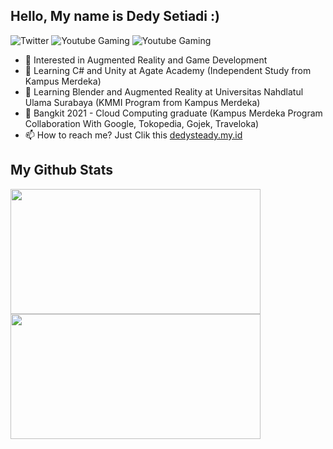 ## Hello, My name is Dedy Setiadi :)

![Twitter](https://img.shields.io/twitter/follow/dedysteady?style=social)
![Youtube Gaming](https://img.shields.io/youtube/channel/views/UCVPtseQSVyN-O8MKZGYJ9ZA?label=Dedysteady%20Channel%20Views&style=social)
![Youtube Gaming](https://img.shields.io/youtube/channel/views/UCxHRy6PJEkAVjdmEhOmpEGw?label=Little%20D%20Gaming%20Views&style=social)

- 👀 Interested in Augmented Reality and Game Development
- 📖 Learning C# and Unity at Agate Academy (Independent Study from Kampus Merdeka)
- 📖 Learning Blender and Augmented Reality at Universitas Nahdlatul Ulama Surabaya (KMMI Program from Kampus Merdeka)
- 📖 Bangkit 2021 - Cloud Computing graduate (Kampus Merdeka Program Collaboration With Google, Tokopedia, Gojek, Traveloka)
- 📫 How to reach me? Just Clik this <a href="https://dedysteady.my.id">dedysteady.my.id</a>

## My Github Stats
<a href="https://github.com/anuraghazra/github-readme-stats">
  <img align="top" src="https://github-readme-stats.vercel.app/api/top-langs/?username=dedysteady&langs_count=8&layout=compact&theme=radical" width="400" height="200"/>
</a><a href="https://github.com/anuraghazra/convoychat">
  <img align="top" src="https://github-readme-stats.vercel.app/api?username=dedysteady&count_private=true&show_icons=true&theme=radical" width="400" height="200"/>
</a>
